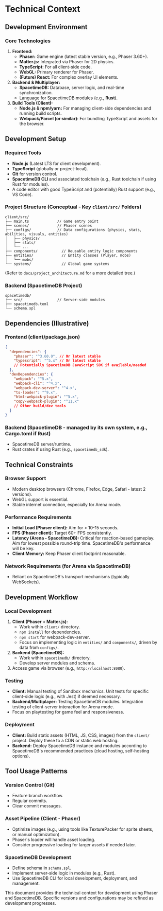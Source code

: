 # Technical Context

## Development Environment

### Core Technologies
1.  **Frontend:**
    *   **Phaser:** Game engine (latest stable version, e.g., Phaser 3.60+).
    *   **Matter.js:** Integrated via Phaser for 2D physics.
    *   **TypeScript:** For all client-side code.
    *   **WebGL:** Primary renderer for Phaser.
    *   **(Future) React:** For complex overlay UI elements.
2.  **Backend & Multiplayer:**
    *   **SpacetimeDB:** Database, server logic, and real-time synchronization.
    *   Language for SpacetimeDB modules (e.g., **Rust**).
3.  **Build Tools (Client):**
    *   **Node.js & npm/yarn:** For managing client-side dependencies and running build scripts.
    *   **Webpack/Parcel (or similar):** For bundling TypeScript and assets for the browser.

## Development Setup

### Required Tools
-   **Node.js** (Latest LTS for client development).
-   **TypeScript** (globally or project-local).
-   **Git** for version control.
-   **SpacetimeDB CLI** and associated toolchain (e.g., Rust toolchain if using Rust for modules).
-   A code editor with good TypeScript and (potentially) Rust support (e.g., VS Code).

### Project Structure (Conceptual - Key `client/src/` Folders)
```
client/src/
├── main.ts             // Game entry point
├── scenes/             // Phaser scenes
├── configs/            // Data configurations (physics, stats, abilities, visuals, entities)
│   ├── physics/
│   ├── stats/
│   └── ...
├── components/           // Reusable entity logic components
├── entities/             // Entity classes (Player, mobs)
│   └── mobs/
└── systems/              // Global game systems
```
(Refer to `docs/project_architecture.md` for a more detailed tree.)

### Backend (SpacetimeDB Project)
```
spacetimedb/
├── src/                // Server-side modules
├── spacetimedb.toml
└── schema.spl
```

## Dependencies (Illustrative)

### Frontend (client/package.json)
```json
{
  "dependencies": {
    "phaser": "^3.60.0", // Or latest stable
    "typescript": "^5.x" // Or latest stable
    // Potentially SpacetimeDB JavaScript SDK if available/needed
  },
  "devDependencies": {
    "webpack": "^5.x",
    "webpack-cli": "^4.x",
    "webpack-dev-server": "^4.x",
    "ts-loader": "^9.x",
    "html-webpack-plugin": "^5.x",
    "copy-webpack-plugin": "^11.x"
    // Other build/dev tools
  }
}
```

### Backend (SpacetimeDB - managed by its own system, e.g., Cargo.toml if Rust)
-   SpacetimeDB server/runtime.
-   Rust crates if using Rust (e.g., `spacetimedb_sdk`).

## Technical Constraints

### Browser Support
-   Modern desktop browsers (Chrome, Firefox, Edge, Safari - latest 2 versions).
-   WebGL support is essential.
-   Stable internet connection, especially for Arena mode.

### Performance Requirements
-   **Initial Load (Phaser client):** Aim for < 10-15 seconds.
-   **FPS (Phaser client):** Target 60+ FPS consistently.
-   **Latency (Arena - SpacetimeDB):** Critical for reaction-based gameplay. Aim for lowest possible round-trip time. SpacetimeDB's performance will be key.
-   **Client Memory:** Keep Phaser client footprint reasonable.

### Network Requirements (for Arena via SpacetimeDB)
-   Reliant on SpacetimeDB's transport mechanisms (typically WebSockets).

## Development Workflow

### Local Development
1.  **Client (Phaser + Matter.js):**
    *   Work within `client/` directory.
    *   `npm install` for dependencies.
    *   `npm start` for webpack-dev-server.
    *   Focus on implementing logic in `entities/` and `components/`, driven by data from `configs/`.
2.  **Backend (SpacetimeDB):**
    *   Work within `spacetimedb/` directory.
    *   Develop server modules and schema.
3.  Access game via browser (e.g., `http://localhost:8080`).

### Testing
-   **Client:** Manual testing of Sandbox mechanics. Unit tests for specific client-side logic (e.g., with Jest) if deemed necessary.
-   **Backend/Multiplayer:** Testing SpacetimeDB modules. Integration testing of client-server interaction for Arena mode.
-   Focus on playtesting for game feel and responsiveness.

### Deployment
-   **Client:** Build static assets (HTML, JS, CSS, images) from the `client/` project. Deploy these to a CDN or static web hosting.
-   **Backend:** Deploy SpacetimeDB instance and modules according to SpacetimeDB's recommended practices (cloud hosting, self-hosting options).

## Tool Usage Patterns

### Version Control (Git)
-   Feature branch workflow.
-   Regular commits.
-   Clear commit messages.

### Asset Pipeline (Client - Phaser)
-   Optimize images (e.g., using tools like TexturePacker for sprite sheets, or manual optimization).
-   Phaser's loader will handle asset loading.
-   Consider progressive loading for larger assets if needed later.

### SpacetimeDB Development
-   Define schema in `schema.spl`.
-   Implement server-side logic in modules (e.g., Rust).
-   Use SpacetimeDB CLI for local development, deployment, and management.

This document provides the technical context for development using Phaser and SpacetimeDB. Specific versions and configurations may be refined as development progresses.
